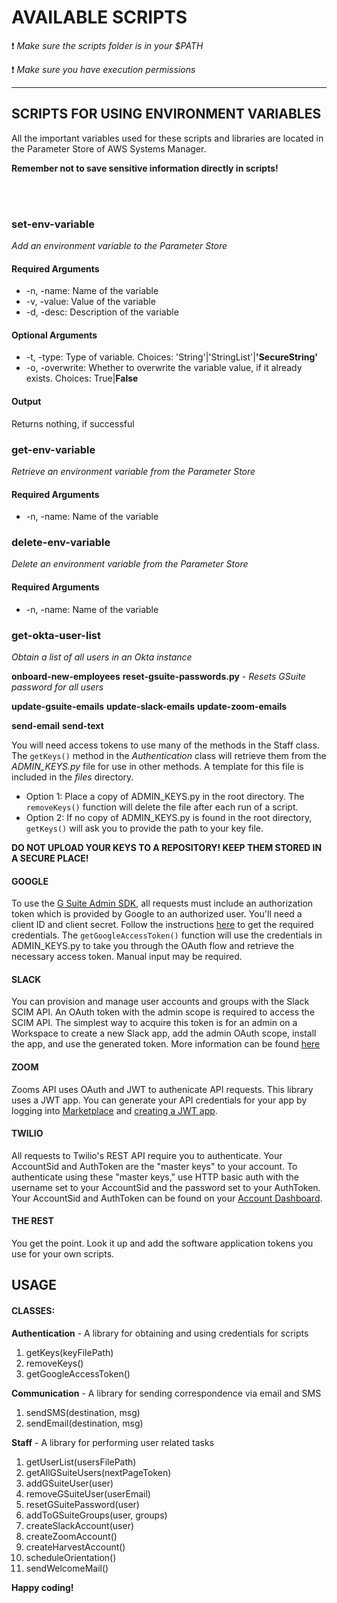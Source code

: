 # AVAILABLE SCRIPTS

:exclamation: *Make sure the scripts folder is in your $PATH*

:exclamation: *Make sure you have execution permissions*

---

## SCRIPTS FOR USING ENVIRONMENT VARIABLES

All the important variables used for these scripts and libraries are located in the Parameter Store 
of AWS Systems Manager.
 
**Remember not to save sensitive information directly in scripts!**

<br><br>

### set-env-variable 
*Add an environment variable to the Parameter Store*

#### Required Arguments
* -n, -name: Name of the variable
* -v, -value: Value of the variable
* -d, -desc: Description of the variable
#### Optional Arguments
* -t, -type: Type of variable. Choices: 'String'|'StringList'|**'SecureString'**
* -o, -overwrite: Whether to overwrite the variable value, if it already exists. Choices: True|**False**

#### Output
Returns nothing, if successful


### get-env-variable
*Retrieve an environment variable from the Parameter Store*

#### Required Arguments
* -n, -name: Name of the variable

### delete-env-variable 
*Delete an environment variable from the Parameter Store*

#### Required Arguments
* -n, -name: Name of the variable

### get-okta-user-list
*Obtain a list of all users in an Okta instance*

**onboard-new-employees**
**reset-gsuite-passwords.py** - *Resets GSuite password for all users*

**update-gsuite-emails**
**update-slack-emails**
**update-zoom-emails**

**send-email**
**send-text**

You will need access tokens to use many of the methods in the Staff class. The `getKeys()` method in the *Authentication* class will retrieve them from the *ADMIN_KEYS.py* file for use in other methods. A template for this file is included in the *files* directory.

*  Option 1: Place a copy of ADMIN_KEYS.py in the root directory.  The `removeKeys()` function will delete the file after each run of a script. 
*  Option 2: If no copy of ADMIN_KEYS.py is found in the root directory, `getKeys()` will ask you to provide the path to your key file.

**DO NOT UPLOAD YOUR KEYS TO A REPOSITORY! KEEP THEM STORED IN A SECURE PLACE!**

#### GOOGLE
To use the [G Suite Admin SDK](https://developers.google.com/admin-sdk), all requests must include an authorization token which is provided by 
Google to an authorized user.  You'll need a client ID and client secret.  Follow the instructions [here](https://developers.google.com/admin-sdk/directory/v1/guides/authorizing) to get the required credentials.  The `getGoogleAccessToken()` function will use the credentials in ADMIN_KEYS.py to take you through the OAuth flow and retrieve the necessary access token.  Manual input may be required.

#### SLACK
You can provision and manage user accounts and groups with the Slack SCIM API. An OAuth token with the admin scope is required to access the SCIM API. The simplest way to acquire this token is for an admin on a Workspace to create a new Slack app, add the admin OAuth scope, install the app, and use the generated token.  More information can be found [here](https://api.slack.com/scim)

#### ZOOM
Zooms API uses OAuth and JWT to authenicate API requests. This library uses a JWT app. You can generate your API credentials for your app by logging into [Marketplace](http://marketplace.zoom.us/) and [creating a JWT app](https://marketplace.zoom.us/docs/guides/getting-started/app-types/create-jwt-app).

#### TWILIO
All requests to Twilio's REST API require you to authenticate. Your AccountSid and AuthToken are the "master keys" to your account. To authenticate using these "master keys," use HTTP basic auth with the username set to your AccountSid and the password set to your AuthToken. Your AccountSid and AuthToken can be found on your [Account Dashboard](https://www.twilio.com/console).

#### THE REST
You get the point.  Look it up and add the software application tokens you use for your own scripts.

## USAGE 



#### CLASSES:

**Authentication** - A library for obtaining and using credentials for scripts

1. getKeys(keyFilePath)
2. removeKeys()
3. getGoogleAccessToken()

**Communication** - A library for sending correspondence via email and SMS

1. sendSMS(destination, msg)
2. sendEmail(destination, msg)
 
**Staff** - A library for performing user related tasks

1. getUserList(usersFilePath)
2. getAllGSuiteUsers(nextPageToken)
3. addGSuiteUser(user)
4. removeGSuiteUser(userEmail)
5. resetGSuitePassword(user)
6. addToGSuiteGroups(user, groups)
7. createSlackAccount(user)
8. createZoomAccount()
9. createHarvestAccount()
10. scheduleOrientation()
11. sendWelcomeMail()


**Happy coding!**